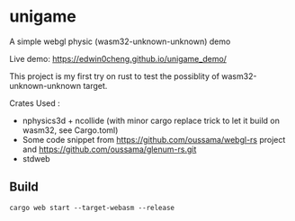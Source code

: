 # unigame
A simple webgl physic (wasm32-unknown-unknown) demo 

Live demo:
https://edwin0cheng.github.io/unigame_demo/

This project is my first try on rust to test the possiblity of wasm32-unknown-unknown target.

Crates Used :

* nphysics3d + ncollide (with minor cargo replace trick to let it build on wasm32, see Cargo.toml)
* Some code snippet from https://github.com/oussama/webgl-rs project and https://github.com/oussama/glenum-rs.git
* stdweb


## Build 
```
cargo web start --target-webasm --release
```
